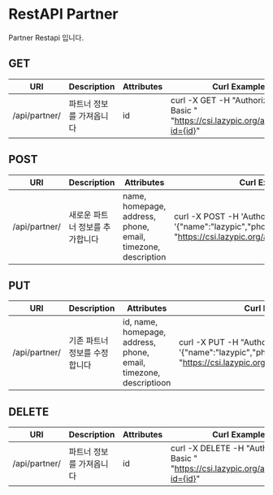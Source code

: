 # RestAPI Partner

Partner Restapi 입니다.

## GET

| URI | Description | Attributes | Curl Example |
| --- | --- | --- | --- |
|/api/partner/|파트너 정보를 가져옵니다|id|curl -X GET -H "Authorization: Basic <TOKEN>" "https://csi.lazypic.org/api/partner?id={id}"


## POST

| URI | Description | Attributes | Curl Example |
| --- | --- | --- | --- |
|/api/partner/|새로운 파트너 정보를 추가합니다|name, homepage, address, phone, email, timezone, description|curl -X POST -H 'Authorization: Basic <TOKEN>' -d '{"name":"lazypic","phone":"821094117096"}' "https://csi.lazypic.org/api/partner"

## PUT

| URI | Description | Attributes | Curl Example |
| --- | --- | --- | --- |
|/api/partner/|기존 파트너 정보를 수정합니다|id, name, homepage, address, phone, email, timezone, descriptioon|curl -X PUT -H "Authorization: Basic <TOKEN>“ -d '{"name":"lazypic","phone":"821094117096"}' "https://csi.lazypic.org/api/partner"

## DELETE

| URI | Description | Attributes | Curl Example |
| --- | --- | --- | --- |
|/api/partner/|파트너 정보를 가져옵니다|id|curl -X DELETE -H "Authorization: Basic <TOKEN>" "https://csi.lazypic.org/api/partner?id={id}"